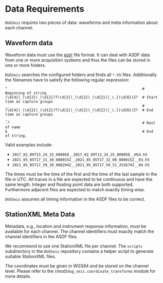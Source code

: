 # Data Requirements

`DUGSeis` requires two pieces of data: waveforms and meta information about each
channel.

## Waveform data

Waveform data must use the [`ASDF`](https://seismic-data.org) file format. It
can deal with ASDF data from one or more acquisition systems and thus the files
can be stored in one or more folders.

`DUGSeis` searches the configured folders and finds all `*.h5` files.
Additionally the filenames have to satisfy the following regular expression:

```
^                                                              # Beginning of string
(\d{4})_(\d{2})_(\d{2})T(\d{2})_(\d{2})_(\d{2})[_\.](\d{6})Z?  # Start time as capture groups
__                                                             #
(\d{4})_(\d{2})_(\d{2})T(\d{2})_(\d{2})_(\d{2})[_\.](\d{6})Z?  # End time as capture groups
__
.*                                                             # Rest of name
$                                                              # End of string.
```

Valid examples include:

* `2017_02_09T13_24_15_000058__2017_02_09T13_24_25_000058__HS4.h5`
* `2021_05_05T17_31_30_000015Z__2021_05_05T17_32_00_000015Z__03.h5`
* `2021_05_05T17_59_30_000294Z__2021_05_05T17_59_51_352674Z__04.h5`

The times must be the time of the first and the time of the last sample in the
file in UTC. All traces in a file are expected to be continuous and have the
same length. Integer and floating point data are both supported. Furthermore
adjacent files are expected to match exactly timing wise.

`DUGSeis` assumes all timing information in the ASDF files to be correct.

## StationXML Meta Data

Metadata, e.g., location and instrument response information, must be available
for each channel. The channel identifiers must exactly match the channel
identifiers in the ASDF files.

We recommend to use one StationXML file per channel. The `scripts` subdirectory
in the `DUGSeis` repository contains a helper script to generate suitable
StationXML files.

The coordinates must be given in WGS84 and be stored on the channel level.
Please refer to the {mod}`dug_seis.coordinate_transforms` module for more
details.
